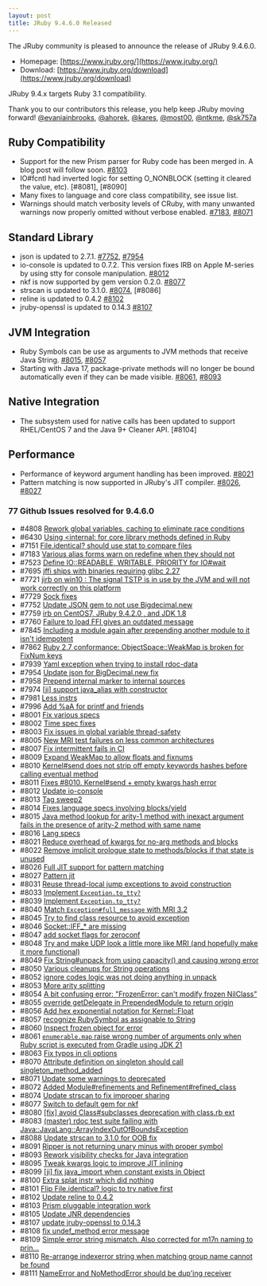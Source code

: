```yaml
---
layout: post
title: JRuby 9.4.6.0 Released
---
```


The JRuby community is pleased to announce the release of JRuby 9.4.6.0.

* Homepage: [https://www.jruby.org/](https://www.jruby.org/)
* Download: [https://www.jruby.org/download](https://www.jruby.org/download)

JRuby 9.4.x targets Ruby 3.1 compatibility.

Thank you to our contributors this release, you help keep JRuby moving forward! [@evaniainbrooks], [@ahorek], [@kares], [@most00], [@ntkme], [@sk757a]

Ruby Compatibility
------------------

* Support for the new Prism parser for Ruby code has been merged in. A blog post will follow soon. [#8103]
* IO#fcntl had inverted logic for setting O_NONBLOCK (setting it cleared the value, etc). [#8081], [#8090]
* Many fixes to language and core class compatibility, see issue list.
* Warnings should match verbosity levels of CRuby, with many unwanted warnings now properly omitted without verbose enabled. [#7183], [#8071]

Standard Library
----------------

* json is updated to 2.7.1. [#7752], [#7954]
* io-console is updated to 0.7.2. This version fixes IRB on Apple M-series by using stty for console manipulation. [#8012]
* nkf is now supported by gem version 0.2.0. [#8077]
* strscan is updated to 3.1.0. [#8074], [#8086]
* reline is updated to 0.4.2 [#8102]
* jruby-openssl is updated to 0.14.3 [#8107]

JVM Integration
---------------

* Ruby Symbols can be use as arguments to JVM methods that receive Java String. [#8015], [#8057]
* Starting with Java 17, package-private methods will no longer be bound automatically even if they can be made visible. [#8061], [#8093]

Native Integration
---------------

* The subsystem used for native calls has been updated to support RHEL/CentOS 7 and the Java 9+ Cleaner API. [#8104]

Performance
-----------

* Performance of keyword argument handling has been improved. [#8021]
* Pattern matching is now supported in JRuby's JIT compiler. [#8026], [#8027]

### 77 Github Issues resolved for 9.4.6.0

- #4808 [Rework global variables, caching to eliminate race conditions][#4808]
- #6430 [Using <internal: for core library methods defined in Ruby][#6430]
- #7151 [File.identical? should use stat to compare files][#7151]
- #7183 [Various alias forms warn on redefine when they should not][#7183]
- #7523 [Define IO::READABLE, WRITABLE, PRIORITY for IO#wait][#7523]
- #7695 [jffi ships with binaries requiring glibc 2.27][#7695]
- #7721 [jirb on win10 : The signal TSTP is in use by the JVM and will not work correctly on this platform][#7721]
- #7729 [Sock fixes][#7729]
- #7752 [Update JSON gem to not use Bigdecimal.new][#7752]
- #7759 [irb on CentOS7, JRuby 9.4.2.0 , and JDK 1.8][#7759]
- #7760 [Failure to load FFI gives an outdated message][#7760]
- #7845 [Including a module again after prepending another module to it isn't idempotent][#7845]
- #7862 [Ruby 2.7 conformance: ObjectSpace::WeakMap is broken for FixNum keys][#7862]
- #7939 [Yaml exception when trying to install rdoc-data][#7939]
- #7954 [Update json for BigDecimal.new fix][#7954]
- #7958 [Prepend internal marker to internal sources][#7958]
- #7974 [[ji] support java_alias with constructor][#7974]
- #7981 [Less instrs][#7981]
- #7996 [Add %aA for printf and friends][#7996]
- #8001 [Fix various specs][#8001]
- #8002 [Time spec fixes][#8002]
- #8003 [Fix issues in global variable thread-safety][#8003]
- #8005 [New MRI test failures on less common architectures][#8005]
- #8007 [Fix intermittent fails in CI][#8007]
- #8009 [Expand WeakMap to allow floats and fixnums][#8009]
- #8010 [Kernel#send does not strip off empty keywords hashes before calling eventual method][#8010]
- #8011 [Fixes #8010. Kernel#send + empty kwargs hash error][#8011]
- #8012 [Update io-console][#8012]
- #8013 [Tag sweep2][#8013]
- #8014 [Fixes language specs involving blocks/yield][#8014]
- #8015 [Java method lookup for arity-1 method with inexact argument fails in the presence of arity-2 method with same name][#8015]
- #8016 [Lang specs][#8016]
- #8021 [Reduce overhead of kwargs for no-arg methods and blocks][#8021]
- #8022 [Remove implicit prologue state to methods/blocks if that state is unused][#8022]
- #8026 [Full JIT support for pattern matching][#8026]
- #8027 [Pattern jit][#8027]
- #8031 [Reuse thread-local jump exceptions to avoid construction][#8031]
- #8033 [Implement `Exception.to_tty?`][#8033]
- #8039 [Implement `Exception.to_tty?`][#8039]
- #8040 [Match `Exception#full_message` with MRI 3.2][#8040]
- #8045 [Try to find class resource to avoid exception][#8045]
- #8046 [Socket::IFF_* are missing][#8046]
- #8047 [add socket flags for zeroconf][#8047]
- #8048 [Try and make UDP look a little more like MRI (and hopefully make it more functional)][#8048]
- #8049 [Fix String#unpack from using capacity() and causing wrong error][#8049]
- #8050 [Various cleanups for String operations][#8050]
- #8052 [ignore codes logic was not doing anything in unpack][#8052]
- #8053 [More arity splitting][#8053]
- #8054 [A bit confusing error: "FrozenError: can't modify frozen NilClass"][#8054]
- #8055 [override getDelegate in PrependedModule to return origin][#8055]
- #8056 [Add hex exponential notation for Kernel::Float][#8056]
- #8057 [recognize RubySymbol as assignable to String][#8057]
- #8060 [Inspect frozen object for error][#8060]
- #8061 [`enumerable.map` raise wrong number of arguments only when Ruby script is executed from Gradle using JDK 21][#8061]
- #8063 [Fix typos in cli options][#8063]
- #8070 [Attribute definition on singleton should call singleton_method_added][#8070]
- #8071 [Update some warnings to deprecated][#8071]
- #8072 [Added Module#refinements and Refinement#refined_class][#8072]
- #8074 [Update strscan to fix improper sharing][#8074]
- #8077 [Switch to default gem for nkf][#8077]
- #8080 [[fix] avoid Class#subclasses deprecation with class.rb ext][#8080]
- #8083 [(master) rdoc test suite failing with Java::JavaLang::ArrayIndexOutOfBoundsException][#8083]
- #8088 [Update strscan to 3.1.0 for OOB fix][#8088]
- #8091 [Ripper is not returning unary minus with proper symbol][#8091]
- #8093 [Rework visibility checks for Java integration][#8093]
- #8095 [Tweak kwargs logic to improve JIT inlining][#8095]
- #8099 [[ji] fix java_import when constant exists in Object][#8099]
- #8100 [Extra splat instr which did nothing][#8100]
- #8101 [Flip File.identical? logic to try native first][#8101]
- #8102 [Update reline to 0.4.2][#8102]
- #8103 [Prism pluggable integration work][#8103]
- #8105 [Update JNR dependencies][#8105]
- #8107 [update jruby-openssl to 0.14.3][#8107]
- #8108 [fix undef_method error message][#8108]
- #8109 [Simple error string mismatch.  Also corrected for m17n naming to prin…][#8109]
- #8110 [Re-arrange indexerror string when matching group name cannot be found][#8110]
- #8111 [NameError and NoMethodError should be dup'ing receiver][#8111]

[@evaniainbrooks]:https://github.com/evaniainbrooks
[@ahorek]:https://github.com/ahorek
[@kares]:https://github.com/kares
[@most00]:https://github.com/most00
[@ntkme]:https://github.com/ntkme
[@sk757a]:https://github.com/sk757a

[#4808]:https://github.com/jruby/jruby/issues/4808
[#6430]:https://github.com/jruby/jruby/issues/6430
[#7151]:https://github.com/jruby/jruby/issues/7151
[#7183]:https://github.com/jruby/jruby/issues/7183
[#7523]:https://github.com/jruby/jruby/pull/7523
[#7695]:https://github.com/jruby/jruby/issues/7695
[#7721]:https://github.com/jruby/jruby/issues/7721
[#7729]:https://github.com/jruby/jruby/pull/7729
[#7752]:https://github.com/jruby/jruby/issues/7752
[#7759]:https://github.com/jruby/jruby/issues/7759
[#7760]:https://github.com/jruby/jruby/issues/7760
[#7845]:https://github.com/jruby/jruby/issues/7845
[#7862]:https://github.com/jruby/jruby/issues/7862
[#7939]:https://github.com/jruby/jruby/issues/7939
[#7954]:https://github.com/jruby/jruby/issues/7954
[#7958]:https://github.com/jruby/jruby/pull/7958
[#7974]:https://github.com/jruby/jruby/pull/7974
[#7981]:https://github.com/jruby/jruby/pull/7981
[#7996]:https://github.com/jruby/jruby/pull/7996
[#8001]:https://github.com/jruby/jruby/pull/8001
[#8002]:https://github.com/jruby/jruby/pull/8002
[#8003]:https://github.com/jruby/jruby/pull/8003
[#8005]:https://github.com/jruby/jruby/issues/8005
[#8007]:https://github.com/jruby/jruby/pull/8007
[#8009]:https://github.com/jruby/jruby/pull/8009
[#8010]:https://github.com/jruby/jruby/issues/8010
[#8011]:https://github.com/jruby/jruby/pull/8011
[#8012]:https://github.com/jruby/jruby/issues/8012
[#8013]:https://github.com/jruby/jruby/pull/8013
[#8014]:https://github.com/jruby/jruby/pull/8014
[#8015]:https://github.com/jruby/jruby/issues/8015
[#8016]:https://github.com/jruby/jruby/pull/8016
[#8021]:https://github.com/jruby/jruby/pull/8021
[#8022]:https://github.com/jruby/jruby/pull/8022
[#8026]:https://github.com/jruby/jruby/pull/8026
[#8027]:https://github.com/jruby/jruby/pull/8027
[#8031]:https://github.com/jruby/jruby/pull/8031
[#8033]:https://github.com/jruby/jruby/issues/8033
[#8039]:https://github.com/jruby/jruby/pull/8039
[#8040]:https://github.com/jruby/jruby/pull/8040
[#8045]:https://github.com/jruby/jruby/pull/8045
[#8046]:https://github.com/jruby/jruby/issues/8046
[#8047]:https://github.com/jruby/jruby/pull/8047
[#8048]:https://github.com/jruby/jruby/pull/8048
[#8049]:https://github.com/jruby/jruby/pull/8049
[#8050]:https://github.com/jruby/jruby/pull/8050
[#8052]:https://github.com/jruby/jruby/pull/8052
[#8053]:https://github.com/jruby/jruby/pull/8053
[#8054]:https://github.com/jruby/jruby/issues/8054
[#8055]:https://github.com/jruby/jruby/pull/8055
[#8056]:https://github.com/jruby/jruby/pull/8056
[#8057]:https://github.com/jruby/jruby/pull/8057
[#8060]:https://github.com/jruby/jruby/pull/8060
[#8061]:https://github.com/jruby/jruby/issues/8061
[#8063]:https://github.com/jruby/jruby/pull/8063
[#8070]:https://github.com/jruby/jruby/pull/8070
[#8071]:https://github.com/jruby/jruby/pull/8071
[#8072]:https://github.com/jruby/jruby/pull/8072
[#8074]:https://github.com/jruby/jruby/pull/8074
[#8077]:https://github.com/jruby/jruby/pull/8077
[#8080]:https://github.com/jruby/jruby/pull/8080
[#8083]:https://github.com/jruby/jruby/issues/8083
[#8088]:https://github.com/jruby/jruby/pull/8088
[#8091]:https://github.com/jruby/jruby/issues/8091
[#8093]:https://github.com/jruby/jruby/pull/8093
[#8095]:https://github.com/jruby/jruby/pull/8095
[#8099]:https://github.com/jruby/jruby/pull/8099
[#8100]:https://github.com/jruby/jruby/pull/8100
[#8101]:https://github.com/jruby/jruby/pull/8101
[#8102]:https://github.com/jruby/jruby/pull/8102
[#8103]:https://github.com/jruby/jruby/pull/8103
[#8105]:https://github.com/jruby/jruby/issues/8105
[#8107]:https://github.com/jruby/jruby/pull/8107
[#8108]:https://github.com/jruby/jruby/pull/8108
[#8109]:https://github.com/jruby/jruby/pull/8109
[#8110]:https://github.com/jruby/jruby/pull/8110
[#8111]:https://github.com/jruby/jruby/pull/8111
